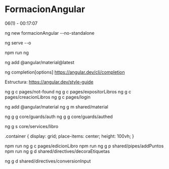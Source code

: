 # FormacionAngular

06(1) - 00:17:07

ng new formacionAngular --no-standalone

ng serve --o

npm run ng <command>

ng add @angular/material@latest

ng completion[options]
https://angular.dev/cli/completion

Estructura:
https://angular.dev/style-guide

ng g c pages/not-found
ng g c pages/expositorLibros
ng g c pages/creacionLibros
ng g c pages/login

ng add @angular/material
ng g m shared/material

ng g g core/guards/auth
ng g g core/guards/authed

ng g s core/services/libro

.container {
display: grid;
place-items: center;
height: 100vh;
}

npm run ng g c pages/edicionLibro
npm run ng g p shared/pipes/addPuntos
npm run ng g d shared/directives/decoraEtiquetas

ng g d shared/directives/conversionInput
